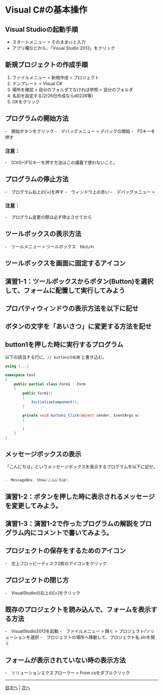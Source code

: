 # Visual C#の基本操作
## Visual Studioの起動手順

- スタートメニュー > そのまま`vi`と入力
- アプリ欄などから、「Visual Studio 2013」をクリック


## 新規プロジェクトの作成手順
1.	 ファイルメニュー > 新規作成 > プロジェクト
2.	 テンプレート > VIsual C#
3.	 場所を確認 > 自分のフォルダでなければ参照 > 自分のフォルダ
4.	 名前を設定する(2/26日作成ならd0226等)
5.	 OKをクリック

## プログラムの開始方法
-　開始ボタンをクリック
-　デバッグメニュー > デバッグの開始
-　F5キーを押す

### 注意：
-　[Ctrl]+[F5]キーを押す方法はこの講義で使わないこと。 

## プログラムの停止方法
-　プログラム右上の[×]を押す
-　ウィンドウ上の赤い
-　デバッグメニュー > 

### 注意：
-　プログラム変更の際は必ず停止させてから

## ツールボックスの表示方法
-　ツールメニュー > ツールボックス　bbんｍ


## ツールボックスを画面に固定するアイコン



## 演習1-1：ツールボックスからボタン(Button)を選択して、フォームに配置して実行してみよう



## プロパティウィンドウの表示方法を以下に記せ



## ボタンの文字を「あいさつ」に変更する方法を記せ



## button1を押した時に実行するプログラム
以下の該当する行に、`// button1の処理` と書き込む。

```cs
using [...]

namespace test
{
    public partial class Form1 : Form
    {
        public Form1()
        {
            InitializeComponent();
        }

        private void button1_Click(object sender, EventArgs e)
        {

        }
    }
}
```

## メッセージボックスの表示
「こんにちは」というメッセージボックスを表示するプログラムを以下に記せ。

```cs

-　MessageBox. Show(こんにちは)

```

## 演習1-2：ボタンを押した時に表示されるメッセージを変更してみよう。



## 演習1-3：演習1-2で作ったプログラムの解説をプログラム内にコメントで書いてみよう。



## プロジェクトの保存をするためのアイコン
-　左上フロッピーディスク2枚のアイコンをクリック


## プロジェクトの閉じ方
-　VisualStudioの右上の[×]をクリック


## 既存のプロジェクトを読み込んで、フォームを表示する方法
-　VisualStudio2013を起動
-　ファイルメニュー > 開く > プロジェクト/ソリューションを選択
-　プロジェクトの場所へ移動して、プロジェクト名.slnを開く

## フォームが表示されていない時の表示方法
-　ソリューションエクスプローラー > From.csをダブルクリック 


---

[目次へ](README.md#%E7%9B%AE%E6%AC%A1) | [次へ](README.md#%E3%83%97%E3%83%AD%E3%82%B0%E3%83%A9%E3%83%9F%E3%83%B3%E3%82%B0%E3%81%AE%E8%82%9D)

